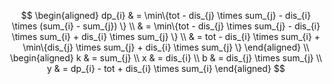 $$
\begin{aligned}
dp_{i} & = \min\{tot - dis_{j} \times sum_{j} - dis_{i} \times (sum_{i} - sum_{j}) \} \\
& = \min\{tot - dis_{j} \times sum_{j} - dis_{i} \times sum_{i} + dis_{i} \times sum_{j} \} \\
& = tot - dis_{i} \times sum_{i} + \min\{dis_{j} \times sum_{j} + dis_{i} \times sum_{j} \}
\end{aligned} \\
\begin{aligned}
k & = sum_{j} \\
x & = dis_{i} \\
b & = dis_{j} \times sum_{j} \\
y & = dp_{i} - tot + dis_{i} \times sum_{i}
\end{aligned}
$$